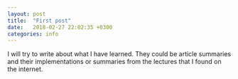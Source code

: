 ```yaml
---
layout: post
title:  "First post"
date:   2018-02-27 22:02:35 +0300
categories: info
---
```

I will try to write about what I have learned. They could be article summaries and their implementations or summaries from the lectures that I found on the internet.


